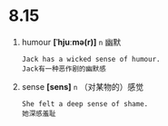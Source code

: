 # 8.15




1. humour **[ˈhjuːmə(r)]** `n` 幽默
    ```
    Jack has a wicked sense of humour.
    Jack有一种恶作剧的幽默感
    ```

2. sense **[sens]** `n` （对某物的）感觉
    ```
    She felt a deep sense of shame.
    她深感羞耻
    ```
